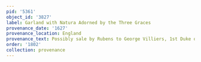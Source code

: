 ```yaml
---
pid: '5361'
object_id: '3827'
label: Garland with Natura Adorned by the Three Graces
provenance_date: '1627'
provenance_location: England
provenance_text: Possibly sale by Rubens to George Villiers, 1st Duke of Buckingham
order: '1802'
collection: provenance
---
```

